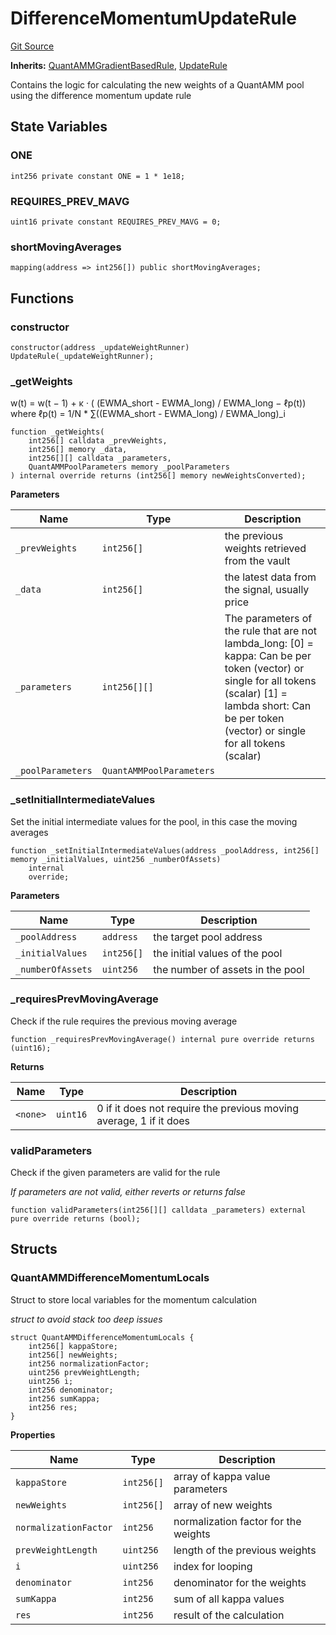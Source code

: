 # DifferenceMomentumUpdateRule
[Git Source](https://github.com/QuantAMMProtocol/QuantAMM-V1/blob/3cfe58cf30c64b95a2607d2672fb541c48d807e0/contracts/rules/DifferenceMomentumUpdateRule.sol)

**Inherits:**
[QuantAMMGradientBasedRule](/contracts/rules/base/QuantammGradientBasedRule.sol/abstract.QuantAMMGradientBasedRule.md), [UpdateRule](/contracts/rules/UpdateRule.sol/abstract.UpdateRule.md)

Contains the logic for calculating the new weights of a QuantAMM pool using the difference momentum update rule


## State Variables
### ONE

```solidity
int256 private constant ONE = 1 * 1e18;
```


### REQUIRES_PREV_MAVG

```solidity
uint16 private constant REQUIRES_PREV_MAVG = 0;
```


### shortMovingAverages

```solidity
mapping(address => int256[]) public shortMovingAverages;
```


## Functions
### constructor


```solidity
constructor(address _updateWeightRunner) UpdateRule(_updateWeightRunner);
```

### _getWeights

w(t) = w(t − 1) + κ · (  (EWMA_short - EWMA_long) / EWMA_long − ℓp(t)) where ℓp(t) = 1/N * ∑((EWMA_short - EWMA_long) / EWMA_long)_i


```solidity
function _getWeights(
    int256[] calldata _prevWeights,
    int256[] memory _data,
    int256[][] calldata _parameters,
    QuantAMMPoolParameters memory _poolParameters
) internal override returns (int256[] memory newWeightsConverted);
```
**Parameters**

|Name|Type|Description|
|----|----|-----------|
|`_prevWeights`|`int256[]`|the previous weights retrieved from the vault|
|`_data`|`int256[]`|the latest data from the signal, usually price|
|`_parameters`|`int256[][]`|The parameters of the rule that are not lambda_long: [0] = kappa: Can be per token (vector) or single for all tokens (scalar) [1] = lambda short: Can be per token (vector) or single for all tokens (scalar)|
|`_poolParameters`|`QuantAMMPoolParameters`||


### _setInitialIntermediateValues

Set the initial intermediate values for the pool, in this case the moving averages


```solidity
function _setInitialIntermediateValues(address _poolAddress, int256[] memory _initialValues, uint256 _numberOfAssets)
    internal
    override;
```
**Parameters**

|Name|Type|Description|
|----|----|-----------|
|`_poolAddress`|`address`|the target pool address|
|`_initialValues`|`int256[]`|the initial values of the pool|
|`_numberOfAssets`|`uint256`|the number of assets in the pool|


### _requiresPrevMovingAverage

Check if the rule requires the previous moving average


```solidity
function _requiresPrevMovingAverage() internal pure override returns (uint16);
```
**Returns**

|Name|Type|Description|
|----|----|-----------|
|`<none>`|`uint16`|0 if it does not require the previous moving average, 1 if it does|


### validParameters

Check if the given parameters are valid for the rule

*If parameters are not valid, either reverts or returns false*


```solidity
function validParameters(int256[][] calldata _parameters) external pure override returns (bool);
```

## Structs
### QuantAMMDifferenceMomentumLocals
Struct to store local variables for the momentum calculation

*struct to avoid stack too deep issues*


```solidity
struct QuantAMMDifferenceMomentumLocals {
    int256[] kappaStore;
    int256[] newWeights;
    int256 normalizationFactor;
    uint256 prevWeightLength;
    uint256 i;
    int256 denominator;
    int256 sumKappa;
    int256 res;
}
```

**Properties**

|Name|Type|Description|
|----|----|-----------|
|`kappaStore`|`int256[]`|array of kappa value parameters|
|`newWeights`|`int256[]`|array of new weights|
|`normalizationFactor`|`int256`|normalization factor for the weights|
|`prevWeightLength`|`uint256`|length of the previous weights|
|`i`|`uint256`|index for looping|
|`denominator`|`int256`|denominator for the weights|
|`sumKappa`|`int256`|sum of all kappa values|
|`res`|`int256`|result of the calculation|


